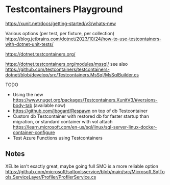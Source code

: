 # Testcontainers Playground

https://xunit.net/docs/getting-started/v3/whats-new

Various options (per test, per fixture, per collection)
https://blog.jetbrains.com/dotnet/2023/10/24/how-to-use-testcontainers-with-dotnet-unit-tests/

https://dotnet.testcontainers.org/

https://dotnet.testcontainers.org/modules/mssql/ 
  see also https://github.com/testcontainers/testcontainers-dotnet/blob/develop/src/Testcontainers.MsSql/MsSqlBuilder.cs


TODO

* Using the new https://www.nuget.org/packages/Testcontainers.XunitV3/#versions-body-tab (available now)
* https://github.com/jbogard/Respawn on top of db Testcontainer
* Custom db Testcontainer with restored db for faster startup than migration, or standard container with vol attach https://learn.microsoft.com/en-us/sql/linux/sql-server-linux-docker-container-configure
* Test Azure Functions using Testcontainers


## Notes

XELite isn't exactly great, maybe going full SMO is a more reliable option
https://github.com/microsoft/sqltoolsservice/blob/main/src/Microsoft.SqlTools.ServiceLayer/Profiler/ProfilerService.cs
